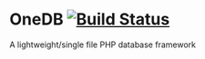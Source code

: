 OneDB [![Build Status](https://travis-ci.org/cvgellhorn/OneDB.svg?branch=master)](https://travis-ci.org/cvgellhorn/OneDB)
===========

A lightweight/single file PHP database framework
